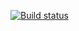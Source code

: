 [![Build status](https://ci.appveyor.com/api/projects/status/ydgjh0dah68hpl6t?svg=true)](https://ci.appveyor.com/project/thayari/ahj-2-dom-moving)
